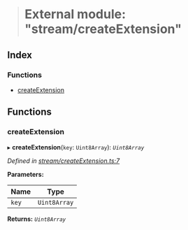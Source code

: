 > # External module: "stream/createExtension"

## Index

### Functions

* [createExtension](_stream_createextension_.md#createextension)

## Functions

###  createExtension

▸ **createExtension**(`key`: `Uint8Array`): *`Uint8Array`*

*Defined in [stream/createExtension.ts:7](https://github.com/polkadot-js/common/blob/09e0b80/packages/trie-codec/src/stream/createExtension.ts#L7)*

**Parameters:**

Name | Type |
------ | ------ |
`key` | `Uint8Array` |

**Returns:** *`Uint8Array`*